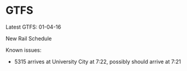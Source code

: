 # GTFS

Latest GTFS: 01-04-16 

New Rail Schedule

Known issues:
  * 5315 arrives at University City at 7:22, possibly should arrive at 7:21
